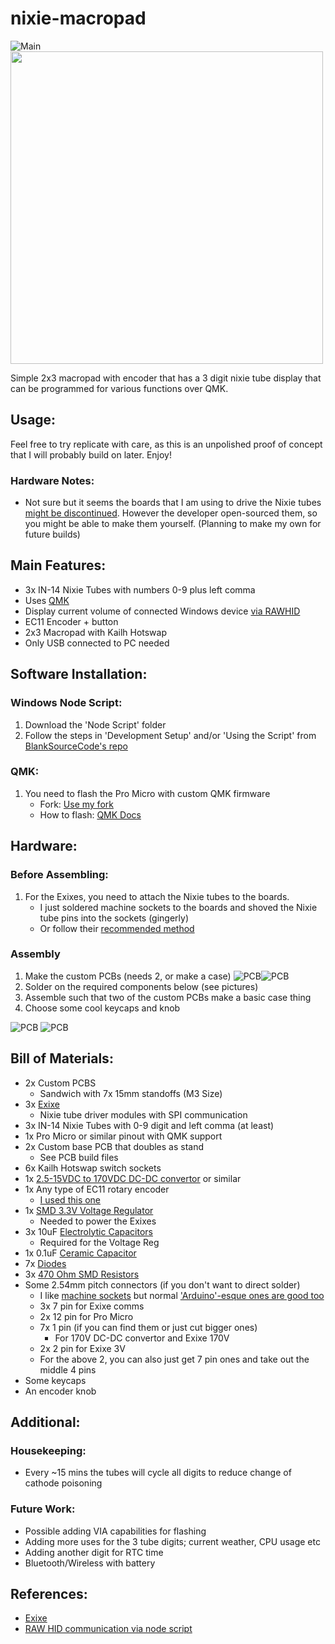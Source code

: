 # nixie-macropad

![Main](/Images/mainphoto.PNG)
<img src="/Images/mainphoto.PNG" width="500">


Simple 2x3 macropad with encoder that has a 3 digit nixie tube display that can be programmed for various functions over QMK.

## Usage:
Feel free to try replicate with care, as this is an unpolished proof of concept that I will probably build on later. Enjoy!

### Hardware Notes:
- Not sure but it seems the boards that I am using to drive the Nixie tubes [might be discontinued](https://www.tindie.com/products/dekuNukem/exixe-miniture-nixie-tube-driver-modules/). However the developer open-sourced them, so you might be able to make them yourself. (Planning to make my own for future builds)

## Main Features:
- 3x IN-14 Nixie Tubes with numbers 0-9 plus left comma
- Uses [QMK](https://qmk.fm/)
- Display current volume of connected Windows device [via RAWHID](https://github.com/BlankSourceCode/qmk-hid-display)
- EC11 Encoder + button
- 2x3 Macropad with Kailh Hotswap
- Only USB connected to PC needed

## Software Installation:
### Windows Node Script:
1. Download the 'Node Script' folder
1. Follow the steps in 'Development Setup' and/or 'Using the Script' from [BlankSourceCode's repo](https://au.element14.com/harwin/m20-7821246/connector-rcpt-12pos-2-54mm-1row/dp/3225929) 

### QMK:
1. You need to flash the Pro Micro with custom QMK firmware
    - Fork: [Use my fork](https://github.com/klefff/qmk_firmware/)
    - How to flash: [QMK Docs](https://docs.qmk.fm/#/newbs_flashing)

## Hardware:
### Before Assembling:
1. For the Exixes, you need to attach the Nixie tubes to the boards. 
    - I just soldered machine sockets to the boards and shoved the Nixie tube pins into the sockets (gingerly)
    - Or follow their [recommended method](https://github.com/dekuNukem/exixe/blob/master/getting_started.md)
### Assembly
1. Make the custom PCBs (needs 2, or make a case)
    ![PCB](/Images/pcbfront.PNG)![PCB](/Images/pcbrear.PNG)
1. Solder on the required components below (see pictures)
1. Assemble such that two of the custom PCBs make a basic case thing
1. Choose some cool keycaps and knob

![PCB](/Images/mcfront.PNG)
![PCB](/Images/mcback.PNG)

## Bill of Materials:
- 2x Custom PCBS
    - Sandwich with 7x 15mm standoffs (M3 Size)
- 3x [Exixe](https://github.com/dekuNukem/exixe)
    - Nixie tube driver modules with SPI communication
- 3x IN-14 Nixie Tubes with 0-9 digit and left comma (at least)
- 1x Pro Micro or similar pinout with QMK support
- 2x Custom base PCB that doubles as stand
    - See PCB build files
- 6x Kailh Hotswap switch sockets
- 1x [2.5-15VDC to 170VDC DC-DC convertor](https://omnixie.com/products/nch8200hv-nixie-hv-power-module) or similar
- 1x Any type of EC11 rotary encoder
    - [I used this one](https://www.digikey.com.au/en/products/detail/bourns-inc/PEC11R-4020K-S0024/4499637)
- 1x [SMD 3.3V Voltage Regulator](https://au.element14.com/stmicroelectronics/ld1117s33ctr/ic-v-reg-ldo-3-3v-smd/dp/146777902)
    - Needed to power the Exixes
- 3x 10uF [Electrolytic Capacitors](https://au.element14.com/wurth-elektronik/865230542002/cap-10-f-35v-smd/dp/2466435)
    - Required for the Voltage Reg
- 1x 0.1uF [Ceramic Capacitor](https://au.element14.com/yageo/cc0805krx7r8bb104/cap-0-1-f-25v-10-x7r-0805/dp/644249)
- 7x [Diodes](https://www.digikey.com.au/en/products/detail/onsemi/1N4148/458603)
- 3x [470 Ohm SMD Resistors](https://au.element14.com/multicomp-pro/mc0805s8f4700t5e/res-thick-film-470r-1-0-125w-0805/dp/1632491)
- Some 2.54mm pitch connectors (if you don't want to direct solder)
    - I like [machine sockets](https://www.digikey.com.au/en/products/detail/adam-tech/SMC-1-40-1-GT/9831942) but normal ['Arduino'-esque ones are good too](https://au.element14.com/harwin/m20-7821246/connector-rcpt-12pos-2-54mm-1row/dp/3225929)
    - 3x 7 pin for Exixe comms
    - 2x 12 pin for Pro Micro
    - 7x 1 pin (if you can find them or just cut bigger ones)
        - For 170V DC-DC convertor and Exixe 170V
    - 2x 2 pin for Exixe 3V
    - For the above 2, you can also just get 7 pin ones and take out the middle 4 pins
- Some keycaps
- An encoder knob

## Additional:
### Housekeeping:
- Every ~15 mins the tubes will cycle all digits to reduce change of cathode poisoning

### Future Work:
- Possible adding VIA capabilities for flashing
- Adding more uses for the 3 tube digits; current weather, CPU usage etc
- Adding another digit for RTC time
- Bluetooth/Wireless with battery

## References:
- [Exixe](https://github.com/dekuNukem/exixe)
- [RAW HID communication via node script](https://github.com/BlankSourceCode/qmk-hid-display)
